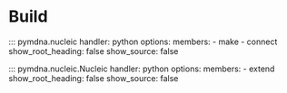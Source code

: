 # Build 

<!-- ## Generate DNA structure  -->
<!-- ### Generate DNA structure with `make()` -->
::: pymdna.nucleic
    handler: python
    options:
        members:
            - make
            - connect
        show_root_heading: false
        show_source: false


::: pymdna.nucleic.Nucleic
    handler: python
    options:
        members:
            - extend
        show_root_heading: false
        show_source: false
<!-- ## Extend DNA structure
::: pymdna.nucleic.Nucleic.extend

## Connect two DNA strands
::: pymdna.nucleic.connect -->

